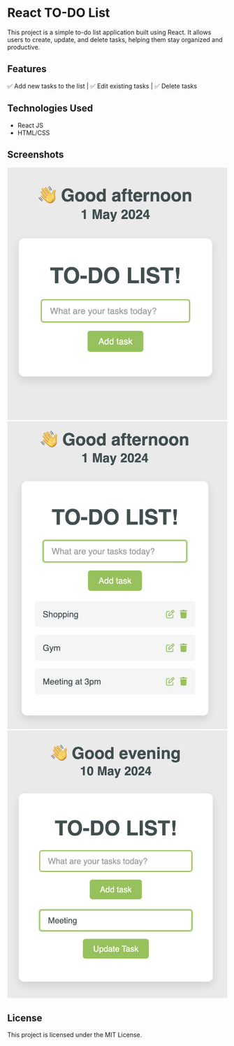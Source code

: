 # React TO-DO List

This project is a simple to-do list application built using React. It allows users to create, update, and delete tasks, helping them stay organized and productive.

## Features

 ✅ Add new tasks to the list |
 ✅ Edit existing tasks |
 ✅ Delete tasks 

## Technologies Used

- React JS
- HTML/CSS

## Screenshots

![TO-DO list example](https://github.com/olyanya/react-todo-list/blob/main/src/examples/screen-1.png)
![TO-DO list example](https://github.com/olyanya/react-todo-list/blob/main/src/examples/screen-2.png)
![TO-DO list example](https://github.com/olyanya/react-todo-list/blob/main/src/examples/screen-3.png)

## License

This project is licensed under the MIT License.